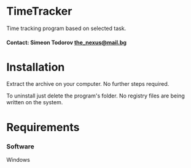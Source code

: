 # TimeTracker
Time tracking program based on selected task.

#### Contact: Simeon Todorov the_nexus@mail.bg

# Installation
Extract the archive on your computer. No further steps required.

To uninstall just delete the program's folder. No registry files are being written on the system.


# Requirements

### Software
Windows
